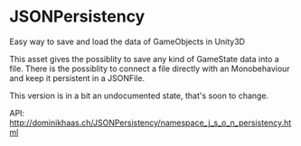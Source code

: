 # JSONPersistency
Easy way to save and load the data of GameObjects in Unity3D

This asset gives the possiblity to save any kind of GameState data into a file.
There is the possiblity to connect a file directly with an Monobehaviour and keep it persistent in a JSONFile.

This version is in a bit an undocumented state, that's soon to change.

API:
http://dominikhaas.ch/JSONPersistency/namespace_j_s_o_n_persistency.html
